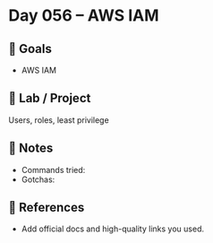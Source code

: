 # Day 056 – AWS IAM

## 🎯 Goals
- AWS IAM

## 🔧 Lab / Project
Users, roles, least privilege

## 📝 Notes
- Commands tried:
- Gotchas:

## 🔎 References
- Add official docs and high-quality links you used.
